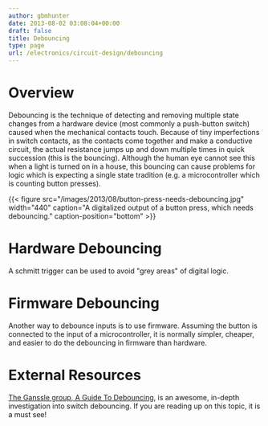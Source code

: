```yaml
---
author: gbmhunter
date: 2013-08-02 03:08:04+00:00
draft: false
title: Debouncing
type: page
url: /electronics/circuit-design/debouncing
---
```


# Overview




Debouncing is the technique of detecting and removing multiple state changes from a hardware device (most commonly a push-button switch) caused when the mechanical contacts touch. Because of tiny imperfections in switch contacts, as the contacts come together and make a conductive circuit, the actual resistance jumps up and down multiple times in quick succession (this is the bouncing). Although the human eye cannot see this when a light is turned on in a house, this bouncing can cause problems for logic which is expecting a single state tradition (e.g. a microcontroller which is counting button presses).


{{< figure src="/images/2013/08/button-press-needs-debouncing.jpg" width="440" caption="A digitalized output of a button press, which needs debouncing." caption-position="bottom" >}}


# Hardware Debouncing




A schmitt trigger can be used to avoid "grey areas" of digital logic.




# Firmware Debouncing




Another way to debounce inputs is to use firmware. Assuming the button is connected to the input of a microcontroller, it is normally simpler, cheaper, and easier to do the debouncing in firmware than hardware.




# External Resources




[The Ganssle group, A Guide To Debouncing](http://www.ganssle.com/debouncing.pdf), is an awesome, in-depth investigation into switch debouncing. If you are reading up on this topic, it is a must see!



